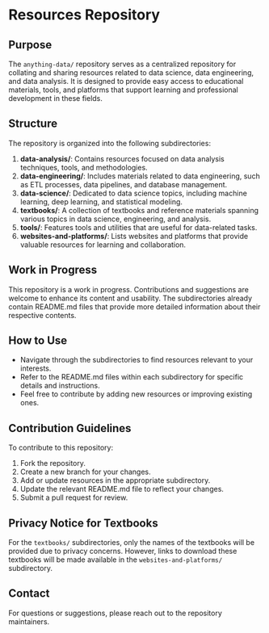 # Resources Repository

## Purpose
The `anything-data/` repository serves as a centralized repository for collating and sharing resources related to data science, data engineering, and data analysis. It is designed to provide easy access to educational materials, tools, and platforms that support learning and professional development in these fields.

## Structure
The repository is organized into the following subdirectories:

1. **data-analysis/**: Contains resources focused on data analysis techniques, tools, and methodologies.
2. **data-engineering/**: Includes materials related to data engineering, such as ETL processes, data pipelines, and database management.
3. **data-science/**: Dedicated to data science topics, including machine learning, deep learning, and statistical modeling.
4. **textbooks/**: A collection of textbooks and reference materials spanning various topics in data science, engineering, and analysis.
5. **tools/**: Features tools and utilities that are useful for data-related tasks.
6. **websites-and-platforms/**: Lists websites and platforms that provide valuable resources for learning and collaboration.

## Work in Progress
This repository is a work in progress. Contributions and suggestions are welcome to enhance its content and usability. The subdirectories already contain README.md files that provide more detailed information about their respective contents.

## How to Use
- Navigate through the subdirectories to find resources relevant to your interests.
- Refer to the README.md files within each subdirectory for specific details and instructions.
- Feel free to contribute by adding new resources or improving existing ones.

## Contribution Guidelines
To contribute to this repository:
1. Fork the repository.
2. Create a new branch for your changes.
3. Add or update resources in the appropriate subdirectory.
4. Update the relevant README.md file to reflect your changes.
5. Submit a pull request for review.

## Privacy Notice for Textbooks
For the `textbooks/` subdirectories, only the names of the textbooks will be provided due to privacy concerns. However, links to download these textbooks will be made available in the `websites-and-platforms/` subdirectory.

## Contact
For questions or suggestions, please reach out to the repository maintainers.